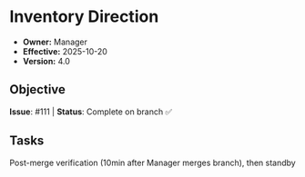 # Inventory Direction
- **Owner:** Manager
- **Effective:** 2025-10-20
- **Version:** 4.0
## Objective
**Issue**: #111 | **Status**: Complete on branch ✅
## Tasks
Post-merge verification (10min after Manager merges branch), then standby
